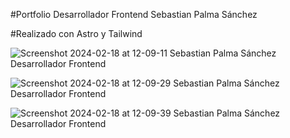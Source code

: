 #Portfolio Desarrollador Frontend Sebastian Palma Sánchez

#Realizado con Astro y Tailwind



![Screenshot 2024-02-18 at 12-09-11 Sebastian Palma Sánchez Desarrollador Frontend](https://github.com/SebasPalmaSan/portfolio.dev.astro/assets/93328462/62431055-2065-4950-8dbe-6d63e50312af)

![Screenshot 2024-02-18 at 12-09-29 Sebastian Palma Sánchez Desarrollador Frontend](https://github.com/SebasPalmaSan/portfolio.dev.astro/assets/93328462/9ec5a02f-953d-445b-95ca-af421cccd7aa)

![Screenshot 2024-02-18 at 12-09-39 Sebastian Palma Sánchez Desarrollador Frontend](https://github.com/SebasPalmaSan/portfolio.dev.astro/assets/93328462/519c8511-d601-45c6-9388-60ef35c332c9)
